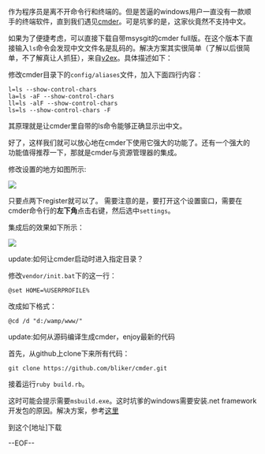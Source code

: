 作为程序员是离不开命令行和终端的。但是苦逼的windows用户一直没有一款顺手的终端软件，直到我们遇见[cmder](bliker.github.io/cmder/)。可是坑爹的是，这家伙竟然不支持中文。

如果为了便捷考虑，可以直接下载自带msysgit的cmder full版。在这个版本下直接输入`ls`命令会发现中文文件名是乱码的。解决方案其实很简单（了解以后很简单，不了解真让人抓狂），来自[v2ex](http://www.v2ex.com/t/92096)。具体描述如下：


修改cmder目录下的`config/aliases`文件，加入下面四行内容：

```
l=ls --show-control-chars
la=ls -aF --show-control-chars
ll=ls -alF --show-control-chars
ls=ls --show-control-chars -F
```

其原理就是让cmder里自带的ls命令能够正确显示出中文。

好了，这样我们就可以放心地在cmder下使用它强大的功能了。还有一个强大的功能值得推荐一下，那就是cmder与资源管理器的集成。

修改设置的地方如图所示:

![](http://gtms04.alicdn.com/tps/i4/T141eyFqXaXXcJu8bx-678-529.png)

只要点两下register就可以了。
需要注意的是，要打开这个设置窗口，需要在cmder命令行的**左下角**点击右键，然后选中`settings`。

集成后的效果如下所示：

![](http://gtms02.alicdn.com/tps/i2/T1WNmxFAJaXXajTdbP-1366-768.png)

update:如何让cmder启动时进入指定目录？

修改`vendor/init.bat`下的这一行：

`@set HOME=%USERPROFILE%`

改成如下格式：

`@cd /d "d:/wamp/www/"`


update:如何从源码编译生成cmder，enjoy最新的代码

首先，从github上clone下来所有代码：

`git clone https://github.com/bliker/cmder.git`

接着运行`ruby build.rb`。

这时可能会提示需要`msbuild.exe`。这时坑爹的windows需要安装.net framework开发包的原因。解决方案，参考[这里](http://stackoverflow.com/questions/2567018/installing-msbuild-4-0-without-visual-studio-2010)

到这个[地址]下载

--EOF--
